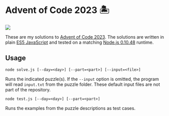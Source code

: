 # Advent of Code 2023 :desert_island:

[![](https://img.shields.io/badge/2023-22%2F50-FFFF66?logo=adventofcode&labelColor=0F0F23)](https://adventofcode.com/2023)

These are my solutions to [Advent of Code 2023](https://adventofcode.com/2023). The solutions are written in plain [ES5 JavaScript](https://262.ecma-international.org/5.1/) and tested on a matching [Node.js 0.10.48](https://nodejs.org/docs/latest-v0.10.x/api/) runtime.

## Usage

```
node solve.js [--day=<day>] [--part=<part>] [--input=<file>]
```

Runs the indicated puzzle(s). If the `--input` option is omitted, the program will read `input.txt` from the puzzle folder. These default input files are not part of the repository.

```
node test.js [--day=<day>] [--part=<part>]
```

Runs the examples from the puzzle descriptions as test cases.
